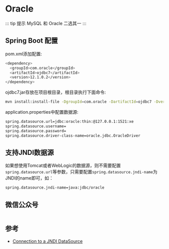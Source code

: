 # Oracle

::: tip 提示
MySQL 和 Oracle 二选其一
:::

## Spring Boot 配置

pom.xml添加配置:

``` bash
<dependency>
  <groupId>com.oracle</groupId>
  <artifactId>ojdbc7</artifactId>
  <version>12.1.0.2</version>
</dependency>
```

ojdbc7.jar存放在项目根目录，根目录执行下面命令:

``` bash
mvn install:install-file -DgroupId=com.oracle -DartifactId=ojdbc7 -Dversion=12.1.0.2 -Dpackaging=jar -Dfile=ojdbc7.jar
```

application.properties中配置数据源:

``` bash
spring.datasource.url=jdbc:oracle:thin:@127.0.0.1:1521:xe
spring.datasource.username=
spring.datasource.password=
spring.datasource.driver-class-name=oracle.jdbc.OracleDriver
```

## 支持JNDI数据源

如果想使用Tomcat或者WebLogic的数据源，则不需要配置`spring.datasource.url`等参数，只需要配置`spring.datasource.jndi-name`为JNDI的name即可，如：

``` bash
spring.datasource.jndi-name=java:jdbc/oracle
```

## 微信公众号

<img :src="$withBase('/image/qrcode_xiaperio_430.jpg')" style="width:250px;"/>

## 参考

- [Connection to a JNDI DataSource](https://docs.spring.io/spring-boot/docs/current/reference/html/boot-features-sql.html#boot-features-connecting-to-a-jndi-datasource)
